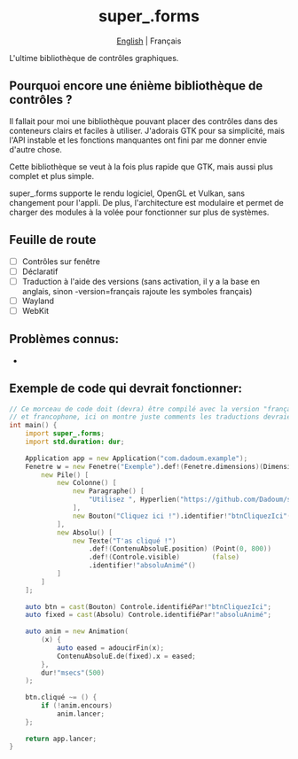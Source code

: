<center>
    <h1>super_.forms</h1>
    <a href="README.md">English</a> | Français
</center>

L'ultime bibliothèque de contrôles graphiques.

## Pourquoi encore une énième bibliothèque de contrôles ?

Il fallait pour moi une bibliothèque pouvant placer des contrôles dans des conteneurs
clairs et faciles à utiliser. J'adorais GTK pour sa simplicité, mais l'API
instable et les fonctions manquantes ont fini par me donner envie d'autre chose.

Cette bibliothèque se veut à la fois plus rapide que GTK, mais aussi 
plus complet et plus simple. 

super_.forms supporte le rendu logiciel, OpenGL et Vulkan, sans changement pour l'appli.
De plus, l'architecture est modulaire et permet de charger des modules à la volée pour fonctionner sur plus de systèmes.

## Feuille de route

 - [ ] Contrôles sur fenêtre
 - [ ] Déclaratif
 - [ ] Traduction à l'aide des versions (sans activation, il y a la base en anglais, sinon -version=français rajoute les symboles français)
 - [ ] Wayland
 - [ ] WebKit

## Problèmes connus:

 - 

## Exemple de code qui devrait fonctionner:

```d
// Ce morceau de code doit (devra) être compilé avec la version "français" (on peut mixer du code anglophone 
// et francophone, ici on montre juste comments les traductions devraient être
int main() {
    import super_.forms;
    import std.duration: dur;
    
    Application app = new Application("com.dadoum.example");
    Fenetre w = new Fenetre("Exemple").def!(Fenetre.dimensions)(Dimensions(400, 800)).def!(Fenetre.redimensionable)(false) [
        new Pile() [
            new Colonne() [
                new Paragraphe() [
                    "Utilisez ", Hyperlien("https://github.com/Dadoum/super_forms", "super_.forms"), " !"
                ],
                new Bouton("Cliquez ici !").identifier!"btnCliquezIci"()
            ],
            new Absolu() [
                new Texte("T'as cliqué !")
                    .def!(ContenuAbsoluE.position) (Point(0, 800))
                    .def!(Controle.visible)        (false)
                    .identifier!"absoluAnimé"()
            ]
        ]
    ];
    
    auto btn = cast(Bouton) Controle.identifiéPar!"btnCliquezIci";
    auto fixed = cast(Absolu) Controle.identifiéPar!"absoluAnimé";
    
    auto anim = new Animation(
        (x) {
            auto eased = adoucirFin(x);
            ContenuAbsoluE.de(fixed).x = eased;
        },
        dur!"msecs"(500)
    );
    
    btn.cliqué ~= () {
        if (!anim.encours)
            anim.lancer;
    };
    
    return app.lancer;
}
```
